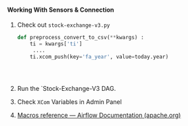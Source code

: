 #### Working With Sensors & Connection



1. Check out  `stock-exchange-v3.py`

   ```python
   def preprocess_convert_to_csv(**kwargs) :
       ti = kwargs['ti']
    	....
       ti.xcom_push(key='fa_year', value=today.year)
   
   
       
   
   ```
   
   

2. Run the `Stock-Exchange-V3 DAG. 

3. Check `XCom` Variables in Admin Panel

4. [Macros reference — Airflow Documentation (apache.org)](https://airflow.apache.org/docs/apache-airflow/stable/macros-ref.html)

   

   

   

   
   
    

